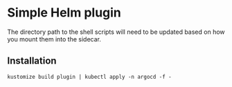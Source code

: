 # Simple Helm plugin

The directory path to the shell scripts will need to be updated based on how you mount them
into the sidecar.

## Installation

```shell
kustomize build plugin | kubectl apply -n argocd -f -
```
